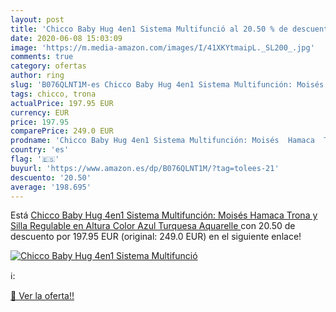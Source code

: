 ```yaml
---
layout: post
title: 'Chicco Baby Hug 4en1 Sistema Multifunció al 20.50 % de descuento'
date: 2020-06-08 15:03:09
image: 'https://m.media-amazon.com/images/I/41XKYtmaipL._SL200_.jpg'
comments: true
category: ofertas
author: ring
slug: 'B076QLNT1M-es Chicco Baby Hug 4en1 Sistema Multifunción: Moisés Hamaca...'
tags: chicco, trona
actualPrice: 197.95 EUR
currency: EUR
price: 197.95
comparePrice: 249.0 EUR
prodname: 'Chicco Baby Hug 4en1 Sistema Multifunción: Moisés  Hamaca  Trona y Silla  Regulable en Altura  Color Azul Turquesa  Aquarelle '
country: 'es'
flag: '🇪🇸'
buyurl: 'https://www.amazon.es/dp/B076QLNT1M/?tag=tolees-21'
descuento: '20.50'
average: '198.695'
---
```


Está [Chicco Baby Hug 4en1 Sistema Multifunción: Moisés  Hamaca  Trona y Silla  Regulable en Altura  Color Azul Turquesa  Aquarelle ](https://www.amazon.es/dp/B076QLNT1M/?tag=tolees-21) con 20.50 de descuento por 197.95 EUR (original: 249.0 EUR) en el siguiente enlace!

[![Chicco Baby Hug 4en1 Sistema Multifunció](https://m.media-amazon.com/images/I/41XKYtmaipL._SL200_.jpg)](https://www.amazon.es/dp/B076QLNT1M/?tag=tolees-21)

ℹ️:


[🛒 Ver la oferta!!](https://www.amazon.es/dp/B076QLNT1M/?tag=tolees-21)
